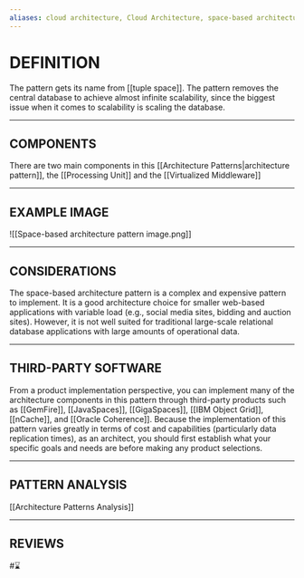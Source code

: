 ```yaml
---
aliases: cloud architecture, Cloud Architecture, space-based architecture, space based architecture
---
```

# DEFINITION
The pattern gets its name from [[tuple space]]. The pattern removes the central database to achieve almost infinite scalability, since the biggest issue when it comes to scalability is scaling the database.

---
## COMPONENTS
There are two main components in this [[Architecture Patterns|architecture pattern]], the [[Processing Unit]] and the [[Virtualized Middleware]]

---
## EXAMPLE IMAGE
![[Space-based architecture pattern image.png]]

---
## CONSIDERATIONS
The space-based architecture pattern is a complex and expensive pattern to implement. It is a good architecture choice for smaller web-based applications with variable load (e.g., social media sites, bidding and auction sites). However, it is not well suited for traditional large-scale relational database applications with large amounts of operational data.

---
## THIRD-PARTY SOFTWARE
From a product implementation perspective, you can implement many of the architecture components in this pattern through third-party products such as [[GemFire]], [[JavaSpaces]], [[GigaSpaces]], [[IBM Object Grid]], [[nCache]], and [[Oracle Coherence]]. Because the implementation of this pattern varies greatly in terms of cost and capabilities (particularly data replication times), as an architect, you should first establish what your specific goals and needs are before making any product selections.

---
## PATTERN ANALYSIS
[[Architecture Patterns Analysis]]

---
## REVIEWS
#⌛